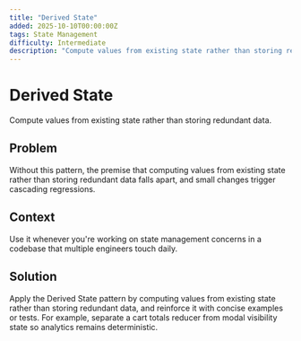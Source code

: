 ```yaml
---
title: "Derived State"
added: 2025-10-10T00:00:00Z
tags: State Management
difficulty: Intermediate
description: "Compute values from existing state rather than storing redundant data."
---
```

# Derived State

Compute values from existing state rather than storing redundant data.

## Problem

Without this pattern, the premise that computing values from existing state rather than storing redundant data falls apart, and small changes trigger cascading regressions.

## Context

Use it whenever you're working on state management concerns in a codebase that multiple engineers touch daily.

## Solution

Apply the Derived State pattern by computing values from existing state rather than storing redundant data, and reinforce it with concise examples or tests. For example, separate a cart totals reducer from modal visibility state so analytics remains deterministic.
